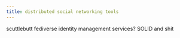 ```yaml
---
title: distributed social networking tools
---
```


scuttlebutt
fediverse
identity management services? SOLID and shit